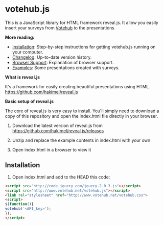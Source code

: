 votehub.js
==========

This is a JavaScript library for HTML framework reveal.js. It allow you easily insert your surveys from [Votehub](http://www.votehub.net/en) to the presentations.

**More reading:**

  * [Installation](http://example.com): Step-by-step instructions for getting votehub.js running on your computer.
  * [Changelog](http://example.com): Up-to-date version history.
  * [Browser Support](http://example.com): Explanation of browser support.
  * [Examples](http://example.com): Some presentations created with surveys.

**What is reveal.js**

It's a framework for easily creating beautiful presentations using HTML. https://github.com/hakimel/reveal.js

**Basic setup of reveal.js**

The core of reveal.js is very easy to install. You'll simply need to download a copy of this repository and open the index.html file directly in your browser.

1.  Download the latest version of reveal.js from https://github.com/hakimel/reveal.js/releases

2.  Unzip and replace the example contents in index.html with your own

3.  Open index.html in a browser to view it

Installation
-----------

1. Open index.html and add to the HEAD this code:

```html
<script src="http://code.jquery.com/jquery-2.0.3.js"></script>
<script src="http://www.votehub.net/votehub.js"></script>
<link rel="stylesheet" href="http://www.votehub.net/votehub.css">
<script>
$(function(){
votehub('<API_key>');
});
</script>
```
